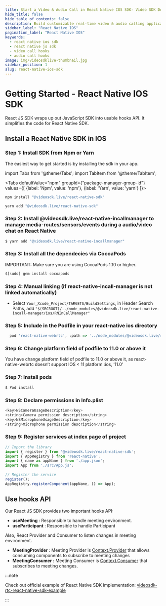 ```yaml
---
title: Start a Video & Audio Call in React Native IOS SDK- Video SDK Docs
hide_title: false
hide_table_of_contents: false
description: Build customizable real-time video & audio calling applications in React Native IOS SDK using Video SDK add live Video & Audio conferencing to your applications.
sidebar_label: "React Native IOS"
pagination_label: "React Native IOS"
keywords:
  - react native ios sdk
  - react native js sdk
  - video call hooks
  - audio call hooks
image: img/videosdklive-thumbnail.jpg
sidebar_position: 1
slug: react-native-ios-sdk
---
```


# Getting Started - React Native IOS SDK

React JS SDK wraps up out JavaScript SDK into usable hooks API. It simplifies the code for React Native SDK.

## Install a React Native SDK in IOS

### Step 1: Install SDK from Npm or Yarn

The easiest way to get started is by installing the sdk in your app.

import Tabs from '@theme/Tabs';
import TabItem from '@theme/TabItem';

<Tabs
defaultValue="npm"
groupId={"package-manager-group-id"}
values={[
{label: 'Npm', value: 'npm'},
{label: 'Yarn', value: 'yarn'}
]}>
<TabItem value="npm">

```js
npm install "@videosdk.live/react-native-sdk"
```

</TabItem>
<TabItem value="yarn">

```js
yarn add "@videosdk.live/react-native-sdk"
```

</TabItem>

</Tabs>

### Step 2: Install @videosdk.live/react-native-incallmanager to manage media-routes/sensors/events during a audio/video chat on React Native

```js title="Install @videosdk.live/react-native-incallmanager"
$ yarn add "@videosdk.live/react-native-incallmanager"
```

### Step 3: Install all the dependecies via CocoaPods

IMPORTANT: Make sure you are using CocoaPods 1.10 or higher.

```js
$[sudo] gem install cocoapods
```

### Step 4: Manual linking (if react-native-incall-manager is not linked automatically)

- Select `Your_Xcode_Project/TARGETS/BuildSettings`, in Header Search Paths, add `"$(SRCROOT)/../node_modules/@videosdk.live/react-native-incall-manager/ios/RNInCallManager"`

### Step 5: Include in the Podfile in your react-native ios directory

```js title="Podfile"
  pod 'react-native-webrtc', :path => '../node_modules/@videosdk.live/react-native-webrtc'
```

### Step 6: Change platform field of podfile to 11.0 or above it

You have change platform field of podfile to 11.0 or above it, as react-native-webrtc doesn’t support IOS < 11 platform :ios, ‘11.0’

### Step 7: Install pods

```js
$ Pod install
```

### Step 8: Declare permissions in Info.plist

```js title="IOS/projectname/info.plist"
<key>NSCameraUsageDescription</key>
<string>Camera permission description</string>
<key>NSMicrophoneUsageDescription</key>
<string>Microphone permission description</string>
```

### Step 9: Register services at index page of project

```js title="App.js"
// Import the library
import { register } from '@videosdk.live/react-native-sdk';
import { AppRegistry } from 'react-native';
import { name as appName } from './app.json';
import App from './src/App.js';
​
// Register the service
register();
AppRegistry.registerComponent(appName, () => App);
```

## Use hooks API

Our React JS SDK provides two important hooks API:

- **useMeeting** : Responsible to handle meeting environment.
- **useParticipant** : Responsible to handle Participant

Also, React Provider and Consumer to listen changes in meeting environment.

- **MeetingProvider** : Meeting Provider is [Context.Provider](https://reactjs.org/docs/context.html#contextprovider) that allows consuming components to subscribe to meeting changes
- **MeetingConsumer** : Meeting Consumer is [Context.Consumer](https://reactjs.org/docs/context.html#contextconsumer) that subscribes to meeting changes.

:::note

Check out official example of React Native SDK implementation: [videosdk-rtc-react-native-sdk-example](https://github.com/videosdk-live/videosdk-rtc-react-native-sdk-example)

:::
